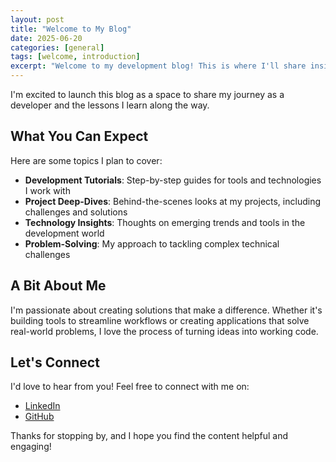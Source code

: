 ```yaml
---
layout: post
title: "Welcome to My Blog"
date: 2025-06-20
categories: [general]
tags: [welcome, introduction]
excerpt: "Welcome to my development blog! This is where I'll share insights from my coding journey, project deep-dives, and thoughts on technology."
---
```


I'm excited to launch this blog as a space to share my journey as a developer and the lessons I learn along the way.

## What You Can Expect

Here are some topics I plan to cover:

- **Development Tutorials**: Step-by-step guides for tools and technologies I work with
- **Project Deep-Dives**: Behind-the-scenes looks at my projects, including challenges and solutions
- **Technology Insights**: Thoughts on emerging trends and tools in the development world
- **Problem-Solving**: My approach to tackling complex technical challenges

## A Bit About Me

I'm passionate about creating solutions that make a difference. Whether it's building tools to streamline workflows or creating applications that solve real-world problems, I love the process of turning ideas into working code.

## Let's Connect

I'd love to hear from you! Feel free to connect with me on:

- [LinkedIn](https://linkedin.com/in/jillmetcalfe)
- [GitHub](https://github.com/jillmetcalfe)

Thanks for stopping by, and I hope you find the content helpful and engaging!
